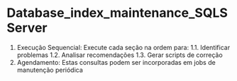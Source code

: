 # Database_index_maintenance_SQLSServer
1. Execução Sequencial: Execute cada seção na ordem para:
   1.1. Identificar problemas
   1.2. Analisar recomendações
   1.3. Gerar scripts de correção
2. Agendamento: Estas consultas podem ser incorporadas em jobs de manutenção periódica
